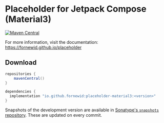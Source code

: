 # Placeholder for Jetpack Compose (Material3)

[![Maven Central](https://img.shields.io/maven-central/v/io.github.fornewid/placeholder-material)](https://search.maven.org/search?q=g:io.github.fornewid%20placeholder)

For more information, visit the documentation: https://fornewid.github.io/placeholder

## Download

```groovy
repositories {
    mavenCentral()
}

dependencies {
  implementation "io.github.fornewid:placeholder-material3:<version>"
}
```

Snapshots of the development version are available in [Sonatype's `snapshots` repository][snap]. These are updated on every commit.

  [snap]: https://s01.oss.sonatype.org/content/repositories/snapshots/io/github/fornewid/placeholder-material3/